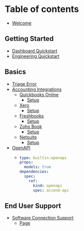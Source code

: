 # Table of contents

* [Welcome](README.md)

## Getting Started

* [Dashboard Quickstart](getting-started/quickstart.md)
* [Engineering Quickstart](getting-started/publish-your-docs.md)

## Basics

* [Triage Error](basics/editor.md)
* [Accounting Integrations](basics/integrations/README.md)
  * [Quickbooks Online](basics/integrations/quickbooks-online/README.md)
    * [Setup](basics/integrations/quickbooks-online/setup.md)
  * [Xero](basics/integrations/xero/README.md)
    * [Setup](basics/integrations/xero/setup.md)
  * [Freshbooks](basics/integrations/freshbooks/README.md)
    * [Setup](basics/integrations/freshbooks/setup.md)
  * [Zoho Book](basics/integrations/zoho-book/README.md)
    * [Setup](basics/integrations/zoho-book/setup.md)
  * [Netsuite](basics/integrations/netsuite/README.md)
    * [Setup](basics/integrations/netsuite/setup.md)
* [OpenAPI](basics/openapi/README.md)
  * ```yaml
    type: builtin:openapi
    props:
      models: true
    dependencies:
      spec:
        ref:
          kind: openapi
          spec: accend-api
    ```

## End User Support

* [Software Connection Support](end-user-support/software-connection-support/README.md)
  * [Page](end-user-support/software-connection-support/page.md)
